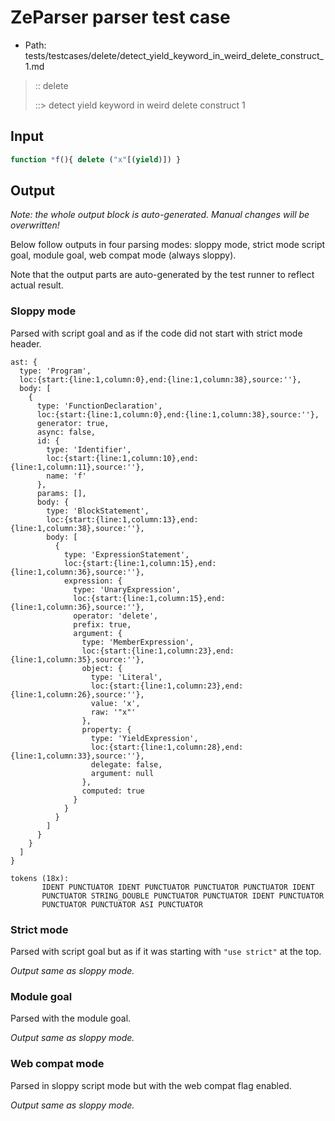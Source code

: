# ZeParser parser test case

- Path: tests/testcases/delete/detect_yield_keyword_in_weird_delete_construct_1.md

> :: delete
>
> ::> detect yield keyword in weird delete construct 1

## Input

`````js
function *f(){ delete ("x"[(yield)]) }
`````

## Output

_Note: the whole output block is auto-generated. Manual changes will be overwritten!_

Below follow outputs in four parsing modes: sloppy mode, strict mode script goal, module goal, web compat mode (always sloppy).

Note that the output parts are auto-generated by the test runner to reflect actual result.

### Sloppy mode

Parsed with script goal and as if the code did not start with strict mode header.

`````
ast: {
  type: 'Program',
  loc:{start:{line:1,column:0},end:{line:1,column:38},source:''},
  body: [
    {
      type: 'FunctionDeclaration',
      loc:{start:{line:1,column:0},end:{line:1,column:38},source:''},
      generator: true,
      async: false,
      id: {
        type: 'Identifier',
        loc:{start:{line:1,column:10},end:{line:1,column:11},source:''},
        name: 'f'
      },
      params: [],
      body: {
        type: 'BlockStatement',
        loc:{start:{line:1,column:13},end:{line:1,column:38},source:''},
        body: [
          {
            type: 'ExpressionStatement',
            loc:{start:{line:1,column:15},end:{line:1,column:36},source:''},
            expression: {
              type: 'UnaryExpression',
              loc:{start:{line:1,column:15},end:{line:1,column:36},source:''},
              operator: 'delete',
              prefix: true,
              argument: {
                type: 'MemberExpression',
                loc:{start:{line:1,column:23},end:{line:1,column:35},source:''},
                object: {
                  type: 'Literal',
                  loc:{start:{line:1,column:23},end:{line:1,column:26},source:''},
                  value: 'x',
                  raw: '"x"'
                },
                property: {
                  type: 'YieldExpression',
                  loc:{start:{line:1,column:28},end:{line:1,column:33},source:''},
                  delegate: false,
                  argument: null
                },
                computed: true
              }
            }
          }
        ]
      }
    }
  ]
}

tokens (18x):
       IDENT PUNCTUATOR IDENT PUNCTUATOR PUNCTUATOR PUNCTUATOR IDENT
       PUNCTUATOR STRING_DOUBLE PUNCTUATOR PUNCTUATOR IDENT PUNCTUATOR
       PUNCTUATOR PUNCTUATOR ASI PUNCTUATOR
`````

### Strict mode

Parsed with script goal but as if it was starting with `"use strict"` at the top.

_Output same as sloppy mode._

### Module goal

Parsed with the module goal.

_Output same as sloppy mode._

### Web compat mode

Parsed in sloppy script mode but with the web compat flag enabled.

_Output same as sloppy mode._
